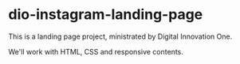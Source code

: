 # dio-instagram-landing-page

This is a landing page project, ministrated by Digital Innovation One.

We'll work with HTML, CSS and responsive contents.